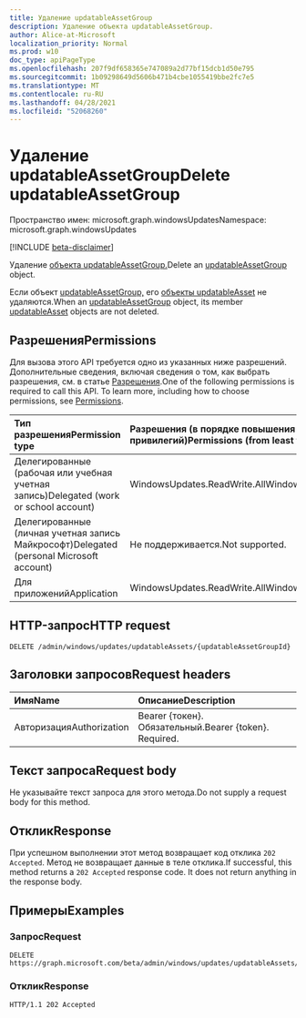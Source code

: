 ```yaml
---
title: Удаление updatableAssetGroup
description: Удаление объекта updatableAssetGroup.
author: Alice-at-Microsoft
localization_priority: Normal
ms.prod: w10
doc_type: apiPageType
ms.openlocfilehash: 207f9df658365e747089a2d77bf15dcb1d50e795
ms.sourcegitcommit: 1b09298649d5606b471b4cbe1055419bbe2fc7e5
ms.translationtype: MT
ms.contentlocale: ru-RU
ms.lasthandoff: 04/28/2021
ms.locfileid: "52068260"
---
```

# <a name="delete-updatableassetgroup"></a><span data-ttu-id="7428f-103">Удаление updatableAssetGroup</span><span class="sxs-lookup"><span data-stu-id="7428f-103">Delete updatableAssetGroup</span></span>
<span data-ttu-id="7428f-104">Пространство имен: microsoft.graph.windowsUpdates</span><span class="sxs-lookup"><span data-stu-id="7428f-104">Namespace: microsoft.graph.windowsUpdates</span></span>

[!INCLUDE [beta-disclaimer](../../includes/beta-disclaimer.md)]

<span data-ttu-id="7428f-105">Удаление [объекта updatableAssetGroup.](../resources/windowsupdates-updatableassetgroup.md)</span><span class="sxs-lookup"><span data-stu-id="7428f-105">Delete an [updatableAssetGroup](../resources/windowsupdates-updatableassetgroup.md) object.</span></span>

<span data-ttu-id="7428f-106">Если объект [updatableAssetGroup,](../resources/windowsupdates-updatableassetgroup.md) его [объекты updatableAsset](../resources/windowsupdates-updatableasset.md) не удаляются.</span><span class="sxs-lookup"><span data-stu-id="7428f-106">When an [updatableAssetGroup](../resources/windowsupdates-updatableassetgroup.md) object, its member [updatableAsset](../resources/windowsupdates-updatableasset.md) objects are not deleted.</span></span>

## <a name="permissions"></a><span data-ttu-id="7428f-107">Разрешения</span><span class="sxs-lookup"><span data-stu-id="7428f-107">Permissions</span></span>
<span data-ttu-id="7428f-p101">Для вызова этого API требуется одно из указанных ниже разрешений. Дополнительные сведения, включая сведения о том, как выбрать разрешения, см. в статье [Разрешения](/graph/permissions-reference).</span><span class="sxs-lookup"><span data-stu-id="7428f-p101">One of the following permissions is required to call this API. To learn more, including how to choose permissions, see [Permissions](/graph/permissions-reference).</span></span>

|<span data-ttu-id="7428f-110">Тип разрешения</span><span class="sxs-lookup"><span data-stu-id="7428f-110">Permission type</span></span>|<span data-ttu-id="7428f-111">Разрешения (в порядке повышения привилегий)</span><span class="sxs-lookup"><span data-stu-id="7428f-111">Permissions (from least to most privileged)</span></span>|
|:---|:---|
|<span data-ttu-id="7428f-112">Делегированные (рабочая или учебная учетная запись)</span><span class="sxs-lookup"><span data-stu-id="7428f-112">Delegated (work or school account)</span></span>|<span data-ttu-id="7428f-113">WindowsUpdates.ReadWrite.All</span><span class="sxs-lookup"><span data-stu-id="7428f-113">WindowsUpdates.ReadWrite.All</span></span>|
|<span data-ttu-id="7428f-114">Делегированные (личная учетная запись Майкрософт)</span><span class="sxs-lookup"><span data-stu-id="7428f-114">Delegated (personal Microsoft account)</span></span>|<span data-ttu-id="7428f-115">Не поддерживается.</span><span class="sxs-lookup"><span data-stu-id="7428f-115">Not supported.</span></span>|
|<span data-ttu-id="7428f-116">Для приложений</span><span class="sxs-lookup"><span data-stu-id="7428f-116">Application</span></span>|<span data-ttu-id="7428f-117">WindowsUpdates.ReadWrite.All</span><span class="sxs-lookup"><span data-stu-id="7428f-117">WindowsUpdates.ReadWrite.All</span></span>|

## <a name="http-request"></a><span data-ttu-id="7428f-118">HTTP-запрос</span><span class="sxs-lookup"><span data-stu-id="7428f-118">HTTP request</span></span>

<!-- {
  "blockType": "ignored"
}
-->
``` http
DELETE /admin/windows/updates/updatableAssets/{updatableAssetGroupId}
```

## <a name="request-headers"></a><span data-ttu-id="7428f-119">Заголовки запросов</span><span class="sxs-lookup"><span data-stu-id="7428f-119">Request headers</span></span>
|<span data-ttu-id="7428f-120">Имя</span><span class="sxs-lookup"><span data-stu-id="7428f-120">Name</span></span>|<span data-ttu-id="7428f-121">Описание</span><span class="sxs-lookup"><span data-stu-id="7428f-121">Description</span></span>|
|:---|:---|
|<span data-ttu-id="7428f-122">Авторизация</span><span class="sxs-lookup"><span data-stu-id="7428f-122">Authorization</span></span>|<span data-ttu-id="7428f-p102">Bearer {токен}. Обязательный.</span><span class="sxs-lookup"><span data-stu-id="7428f-p102">Bearer {token}. Required.</span></span>|

## <a name="request-body"></a><span data-ttu-id="7428f-125">Текст запроса</span><span class="sxs-lookup"><span data-stu-id="7428f-125">Request body</span></span>
<span data-ttu-id="7428f-126">Не указывайте текст запроса для этого метода.</span><span class="sxs-lookup"><span data-stu-id="7428f-126">Do not supply a request body for this method.</span></span>

## <a name="response"></a><span data-ttu-id="7428f-127">Отклик</span><span class="sxs-lookup"><span data-stu-id="7428f-127">Response</span></span>

<span data-ttu-id="7428f-p103">При успешном выполнении этот метод возвращает код отклика `202 Accepted`. Метод не возвращает данные в теле отклика.</span><span class="sxs-lookup"><span data-stu-id="7428f-p103">If successful, this method returns a `202 Accepted` response code. It does not return anything in the response body.</span></span>

## <a name="examples"></a><span data-ttu-id="7428f-130">Примеры</span><span class="sxs-lookup"><span data-stu-id="7428f-130">Examples</span></span>

### <a name="request"></a><span data-ttu-id="7428f-131">Запрос</span><span class="sxs-lookup"><span data-stu-id="7428f-131">Request</span></span>
<!-- {
  "blockType": "request",
  "name": "delete_updatableassetgroup"
}
-->
``` http
DELETE https://graph.microsoft.com/beta/admin/windows/updates/updatableAssets/{updatableAssetGroupId}
```


### <a name="response"></a><span data-ttu-id="7428f-132">Отклик</span><span class="sxs-lookup"><span data-stu-id="7428f-132">Response</span></span>

<!-- {
  "blockType": "response",
  "truncated": true
}
-->
``` http
HTTP/1.1 202 Accepted
```

